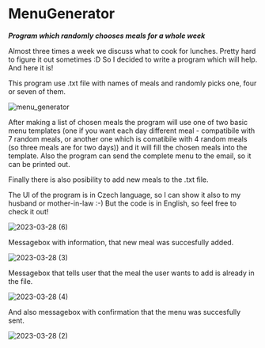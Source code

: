 # MenuGenerator
***Program which randomly chooses meals for a whole week***

Almost three times a week we discuss what to cook for lunches. Pretty hard to figure it out sometimes :D 
So I decided to write a program which will help. 
And here it is! 

This program use .txt file with names of meals and randomly picks one, four or seven of them. 

![menu_generator](https://user-images.githubusercontent.com/110200002/228265914-4da84468-6479-4ae8-8a82-157b1751f5b4.jpg)

After making a list of chosen meals the program will use one of two basic menu templates (one if you want each day different meal - compatibile with 7 random meals, or another one which is comatibile with 4 random meals (so three meals are for two days)) and it will fill the chosen meals into the template. 
Also the program can send the complete menu to the email, so it can be printed out.  

Finally there is also posibility to add new meals to the .txt file. 

The UI of the program is in Czech language, so I can show it also to my husband or mother-in-law :-)
But the code is in English, so feel free to check it out! 


![2023-03-28 (6)](https://user-images.githubusercontent.com/110200002/228263545-bca7f329-5385-4c1a-a74e-705295d17394.png)

Messagebox with information, that new meal was succesfully added.

![2023-03-28 (3)](https://user-images.githubusercontent.com/110200002/228266096-01fb34af-bb49-48c0-9854-2c7409119d3e.png)

Messagebox that tells user that the meal the user wants to add is already in the file. 

![2023-03-28 (4)](https://user-images.githubusercontent.com/110200002/228266107-6b022756-f009-4d23-9e0d-830ab6fe9414.png)

And also messagebox with confirmation that the menu was succesfully sent.

![2023-03-28 (2)](https://user-images.githubusercontent.com/110200002/228266118-90218f2d-f340-4232-8ad1-57d1dd89b5c4.png)
